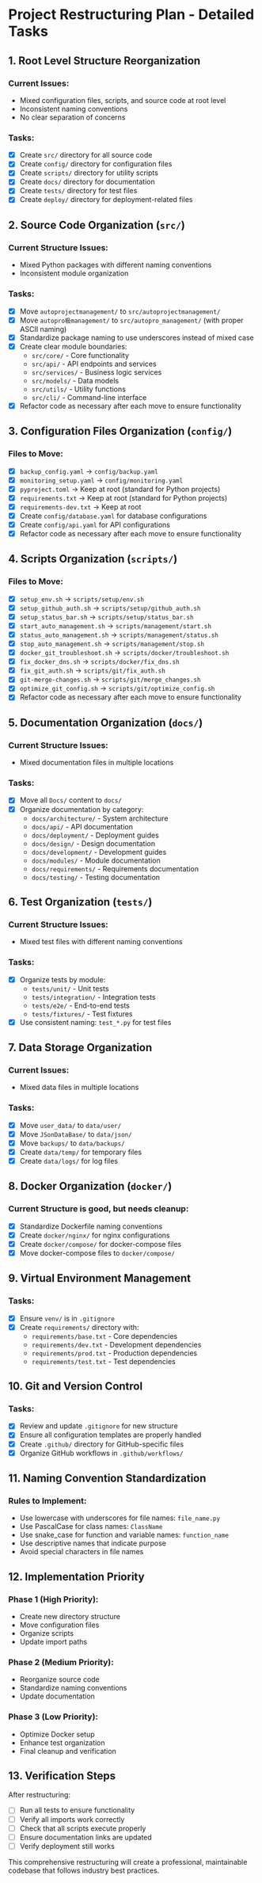 # Project Restructuring Plan - Detailed Tasks

## 1. Root Level Structure Reorganization

### Current Issues:
- Mixed configuration files, scripts, and source code at root level
- Inconsistent naming conventions
- No clear separation of concerns

### Tasks:
- [x] Create `src/` directory for all source code
- [x] Create `config/` directory for configuration files
- [x] Create `scripts/` directory for utility scripts
- [x] Create `docs/` directory for documentation
- [x] Create `tests/` directory for test files
- [x] Create `deploy/` directory for deployment-related files

## 2. Source Code Organization (`src/`)

### Current Structure Issues:
- Mixed Python packages with different naming conventions
- Inconsistent module organization

### Tasks:
- [x] Move `autoprojectmanagement/` to `src/autoprojectmanagement/`
- [x] Move `autopro极management/` to `src/autopro_management/` (with proper ASCII naming)
- [x] Standardize package naming to use underscores instead of mixed case
- [x] Create clear module boundaries:
  - `src/core/` - Core functionality
  - `src/api/` - API endpoints and services
  - `src/services/` - Business logic services
  - `src/models/` - Data models
  - `src/utils/` - Utility functions
  - `src/cli/` - Command-line interface
- [x] Refactor code as necessary after each move to ensure functionality

## 3. Configuration Files Organization (`config/`)

### Files to Move:
- [x] `backup_config.yaml` → `config/backup.yaml`
- [x] `monitoring_setup.yaml` → `config/monitoring.yaml`
- [x] `pyproject.toml` → Keep at root (standard for Python projects)
- [x] `requirements.txt` → Keep at root (standard for Python projects)
- [x] `requirements-dev.txt` → Keep at root
- [x] Create `config/database.yaml` for database configurations
- [x] Create `config/api.yaml` for API configurations
- [x] Refactor code as necessary after each move to ensure functionality

## 4. Scripts Organization (`scripts/`)

### Files to Move:
- [x] `setup_env.sh` → `scripts/setup/env.sh`
- [x] `setup_github_auth.sh` → `scripts/setup/github_auth.sh`
- [x] `setup_status_bar.sh` → `scripts/setup/status_bar.sh`
- [x] `start_auto_management.sh` → `scripts/management/start.sh`
- [x] `status_auto_management.sh` → `scripts/management/status.sh`
- [x] `stop_auto_management.sh` → `scripts/management/stop.sh`
- [x] `docker_git_troubleshoot.sh` → `scripts/docker/troubleshoot.sh`
- [x] `fix_docker_dns.sh` → `scripts/docker/fix_dns.sh`
- [x] `fix_git_auth.sh` → `scripts/git/fix_auth.sh`
- [x] `git-merge-changes.sh` → `scripts/git/merge_changes.sh`
- [x] `optimize_git_config.sh` → `scripts/git/optimize_config.sh`
- [x] Refactor code as necessary after each move to ensure functionality

## 5. Documentation Organization (`docs/`)

### Current Structure Issues:
- Mixed documentation files in multiple locations

### Tasks:
- [x] Move all `Docs/` content to `docs/`
- [x] Organize documentation by category:
  - `docs/architecture/` - System architecture
  - `docs/api/` - API documentation
  - `docs/deployment/` - Deployment guides
  - `docs/design/` - Design documentation
  - `docs/development/` - Development guides
  - `docs/modules/` - Module documentation
  - `docs/requirements/` - Requirements documentation
  - `docs/testing/` - Testing documentation

## 6. Test Organization (`tests/`)

### Current Structure Issues:
- Mixed test files with different naming conventions

### Tasks:
- [x] Organize tests by module:
  - `tests/unit/` - Unit tests
  - `tests/integration/` - Integration tests
  - `tests/e2e/` - End-to-end tests
  - `tests/fixtures/` - Test fixtures
- [x] Use consistent naming: `test_*.py` for test files

## 7. Data Storage Organization

### Current Issues:
- Mixed data files in multiple locations

### Tasks:
- [x] Move `user_data/` to `data/user/`
- [x] Move `JSonDataBase/` to `data/json/`
- [x] Move `backups/` to `data/backups/`
- [x] Create `data/temp/` for temporary files
- [x] Create `data/logs/` for log files

## 8. Docker Organization (`docker/`)

### Current Structure is good, but needs cleanup:
- [x] Standardize Dockerfile naming conventions
- [x] Create `docker/nginx/` for nginx configurations
- [x] Create `docker/compose/` for docker-compose files
- [x] Move docker-compose files to `docker/compose/`

## 9. Virtual Environment Management

### Tasks:
- [x] Ensure `venv/` is in `.gitignore`
- [x] Create `requirements/` directory with:
  - `requirements/base.txt` - Core dependencies
  - `requirements/dev.txt` - Development dependencies
  - `requirements/prod.txt` - Production dependencies
  - `requirements/test.txt` - Test dependencies

## 10. Git and Version Control

### Tasks:
- [x] Review and update `.gitignore` for new structure
- [x] Ensure all configuration templates are properly handled
- [x] Create `.github/` directory for GitHub-specific files
- [x] Organize GitHub workflows in `.github/workflows/`

## 11. Naming Convention Standardization

### Rules to Implement:
- Use lowercase with underscores for file names: `file_name.py`
- Use PascalCase for class names: `ClassName`
- Use snake_case for function and variable names: `function_name`
- Use descriptive names that indicate purpose
- Avoid special characters in file names

## 12. Implementation Priority

### Phase 1 (High Priority):
- Create new directory structure
- Move configuration files
- Organize scripts
- Update import paths

### Phase 2 (Medium Priority):
- Reorganize source code
- Standardize naming conventions
- Update documentation

### Phase 3 (Low Priority):
- Optimize Docker setup
- Enhance test organization
- Final cleanup and verification

## 13. Verification Steps

After restructuring:
- [ ] Run all tests to ensure functionality
- [ ] Verify all imports work correctly
- [ ] Check that all scripts execute properly
- [ ] Ensure documentation links are updated
- [ ] Verify deployment still works

This comprehensive restructuring will create a professional, maintainable codebase that follows industry best practices.
